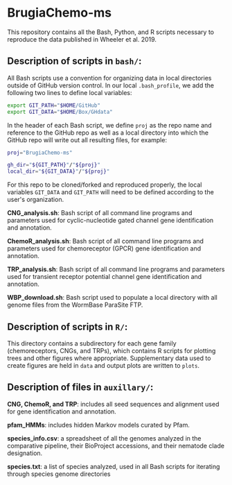 # BrugiaChemo-ms
This repository contains all the Bash, Python, and R scripts necessary to reproduce the data published in Wheeler et al. 2019.

## Description of scripts in `bash/`:

All Bash scripts use a convention for organizing data in local directories outside of GitHub version control. In our local `.bash_profile`, we add the following two lines to define local variables:

```bash
export GIT_PATH="$HOME/GitHub"
export GIT_DATA="$HOME/Box/GHdata"
```

In the header of each Bash script, we define `proj` as the repo name and reference to the GitHub repo as well as a local directory into which the GitHub repo will write out all resulting files, for example:

```bash
proj="BrugiaChemo-ms"

gh_dir="${GIT_PATH}"/"${proj}"
local_dir="${GIT_DATA}"/"${proj}"
```

For this repo to be cloned/forked and reproduced properly, the local variables `GIT_DATA` and `GIT_PATH` will need to be defined according to the user's organization.

**CNG_analysis.sh**: Bash script of all command line programs and parameters used for cyclic-nucleotide gated channel gene identification and annotation.

**ChemoR_analysis.sh**: Bash script of all command line programs and parameters used for chemoreceptor (GPCR) gene identification and annotation.

**TRP_analysis.sh**: Bash script of all command line programs and parameters used for transient receptor potential channel gene identification and annotation.

**WBP_download.sh**: Bash script used to populate a local directory with all genome files from the WormBase ParaSite FTP.

## Description of scripts in `R/`:

This directory contains a subdirectory for each gene family (chemoreceptors, CNGs, and TRPs), which contains R scripts for plotting trees and other figures where appropriate. Supplementary data used to create figures are held in `data` and output plots are written to `plots`.

## Description of files in `auxillary/`:

**CNG, ChemoR, and TRP**: includes all seed sequences and alignment used for gene identification and annotation.

**pfam_HMMs**: includes hidden Markov models curated by Pfam.

**species_info.csv**: a spreadsheet of all the genomes analyzed in the comparative pipeline, their BioProject accessions, and their nematode clade designation.

**species.txt**: a list of species analyzed, used in all Bash scripts for iterating through species genome directories
